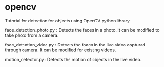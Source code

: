 # opencv
Tutorial for detection for objects using OpenCV python library

face_detection_photo.py : Detects the faces in a photo. It can be modified to take photo from a camera.

face_detection_video.py : Detects the faces in the live video captured through camera. It can be modified for existing videos.

motion_detector.py : Detects the motion of objects in the live video.
